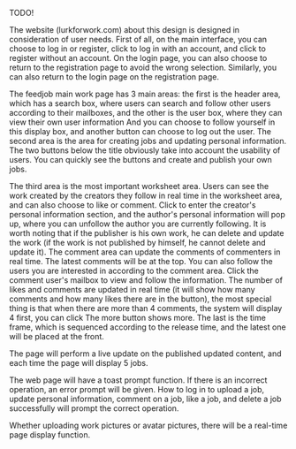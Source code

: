 TODO!

The website (lurkforwork.com) about this design is designed in consideration of user needs. First of all, on the main interface, you can choose to log in or register, click to log in with an account, and click to register without an account. On the login page, you can also choose to return to the registration page to avoid the wrong selection. Similarly, you can also return to the login page on the registration page.

The feedjob main work page has 3 main areas:
the first is the header area, which has a search box, where users can search and follow other users according to their mailboxes, and the other is the user box, where they can view their own user information And you can choose to follow yourself in this display box, and another button can choose to log out the user. 
The second area is the area for creating jobs and updating personal information. The two buttons below the title obviously take into account the usability of users. You can quickly see the buttons and create and publish your own jobs.

The third area is the most important worksheet area. Users can see the work created by the creators they follow in real time in the worksheet area, and can also choose to like or comment.
 Click to enter the creator's personal information section, and the author's personal information will pop up, where you can unfollow the author you are currently following. It is worth noting that if the publisher is his own work, he can delete and update the work (if the work is not published by himself, he cannot delete and update it). 
 The comment area can update the comments of commenters in real time. The latest comments will be at the top. You can also follow the users you are interested in according to the comment area. Click the comment user's mailbox to view and follow the information. The number of likes and comments are updated in real time (it will show how many comments and how many likes there are in the button), 
 the most special thing is that when there are more than 4 comments, the system will display 4 first, you can click The more button shows more. The last is the time frame, which is sequenced according to the release time, and the latest one will be placed at the front.
 
The page will perform a live update on the published updated content, and each time the page will display 5 jobs.

The web page will have a toast prompt function. If there is an incorrect operation, an error prompt will be given. How to log in to upload a job, update personal information, comment on a job, like a job, and delete a job successfully will prompt the correct operation.

Whether uploading work pictures or avatar pictures, there will be a real-time page display function.
